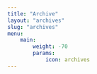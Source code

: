```yaml
---
title: "Archive"
layout: "archives"
slug: "archives"
menu:
    main:
        weight: -70
        params: 
            icon: archives
---
```

